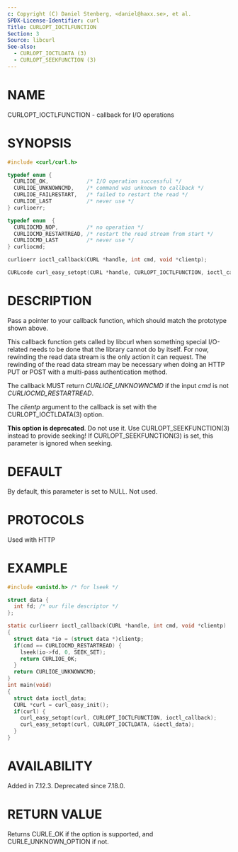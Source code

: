 ```yaml
---
c: Copyright (C) Daniel Stenberg, <daniel@haxx.se>, et al.
SPDX-License-Identifier: curl
Title: CURLOPT_IOCTLFUNCTION
Section: 3
Source: libcurl
See-also:
  - CURLOPT_IOCTLDATA (3)
  - CURLOPT_SEEKFUNCTION (3)
---
```


# NAME

CURLOPT_IOCTLFUNCTION - callback for I/O operations

# SYNOPSIS

~~~c
#include <curl/curl.h>

typedef enum {
  CURLIOE_OK,            /* I/O operation successful */
  CURLIOE_UNKNOWNCMD,    /* command was unknown to callback */
  CURLIOE_FAILRESTART,   /* failed to restart the read */
  CURLIOE_LAST           /* never use */
} curlioerr;

typedef enum  {
  CURLIOCMD_NOP,         /* no operation */
  CURLIOCMD_RESTARTREAD, /* restart the read stream from start */
  CURLIOCMD_LAST         /* never use */
} curliocmd;

curlioerr ioctl_callback(CURL *handle, int cmd, void *clientp);

CURLcode curl_easy_setopt(CURL *handle, CURLOPT_IOCTLFUNCTION, ioctl_callback);
~~~

# DESCRIPTION

Pass a pointer to your callback function, which should match the prototype
shown above.

This callback function gets called by libcurl when something special
I/O-related needs to be done that the library cannot do by itself. For now,
rewinding the read data stream is the only action it can request. The
rewinding of the read data stream may be necessary when doing an HTTP PUT or
POST with a multi-pass authentication method.

The callback MUST return *CURLIOE_UNKNOWNCMD* if the input *cmd* is
not *CURLIOCMD_RESTARTREAD*.

The *clientp* argument to the callback is set with the
CURLOPT_IOCTLDATA(3) option.

**This option is deprecated**. Do not use it. Use CURLOPT_SEEKFUNCTION(3)
instead to provide seeking! If CURLOPT_SEEKFUNCTION(3) is set, this
parameter is ignored when seeking.

# DEFAULT

By default, this parameter is set to NULL. Not used.

# PROTOCOLS

Used with HTTP

# EXAMPLE

~~~c
#include <unistd.h> /* for lseek */

struct data {
  int fd; /* our file descriptor */
};

static curlioerr ioctl_callback(CURL *handle, int cmd, void *clientp)
{
  struct data *io = (struct data *)clientp;
  if(cmd == CURLIOCMD_RESTARTREAD) {
    lseek(io->fd, 0, SEEK_SET);
    return CURLIOE_OK;
  }
  return CURLIOE_UNKNOWNCMD;
}
int main(void)
{
  struct data ioctl_data;
  CURL *curl = curl_easy_init();
  if(curl) {
    curl_easy_setopt(curl, CURLOPT_IOCTLFUNCTION, ioctl_callback);
    curl_easy_setopt(curl, CURLOPT_IOCTLDATA, &ioctl_data);
  }
}
~~~

# AVAILABILITY

Added in 7.12.3. Deprecated since 7.18.0.

# RETURN VALUE

Returns CURLE_OK if the option is supported, and CURLE_UNKNOWN_OPTION if not.
